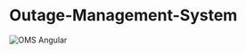 # Outage-Management-System

![OMS Angular](https://github.com/NemanjaSimic/Outage-Management-System/workflows/OMS%20Angular/badge.svg)

